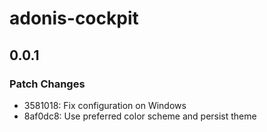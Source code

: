 # adonis-cockpit

## 0.0.1

### Patch Changes

- 3581018: Fix configuration on Windows
- 8af0dc8: Use preferred color scheme and persist theme
